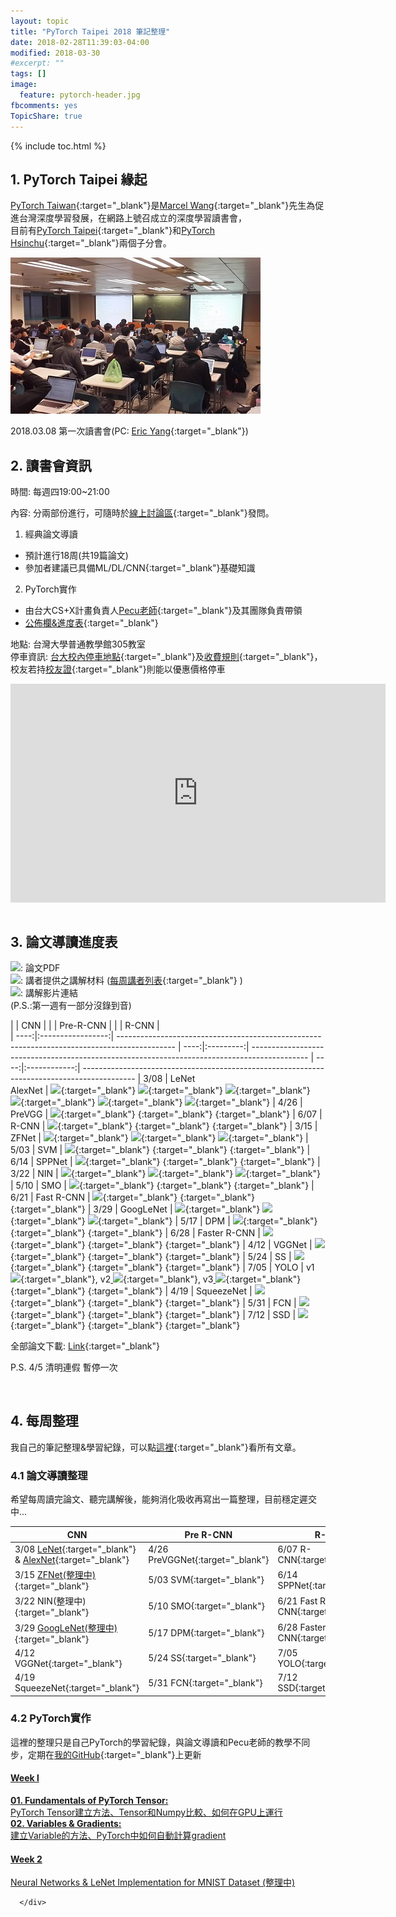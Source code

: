 ```yaml
---
layout: topic
title: "PyTorch Taipei 2018 筆記整理"
date: 2018-02-28T11:39:03-04:00
modified: 2018-03-30
#excerpt: ""
tags: []
image:
  feature: pytorch-header.jpg
fbcomments: yes
TopicShare: true
---
```

{% include toc.html %}

## 1. PyTorch Taipei 緣起

[PyTorch Taiwan](https://www.facebook.com/groups/2027602154187130/){:target="_blank"}是[Marcel Wang](https://www.linkedin.com/in/marcel-wang-3a988b7a/){:target="_blank"}先生為促進台灣深度學習發展，在網路上號召成立的深度學習讀書會，
<br>目前有[PyTorch Taipei](http://hemingwang.blogspot.tw/2018/01/pytorchpytorch-taipei_20.html){:target="_blank"}和[PyTorch Hsinchu](http://hemingwang.blogspot.tw/2018/01/pytorchpytorch-hsinchu.html){:target="_blank"}兩個子分會。

<img src="../../images/PyTorchTP/pytp1.jpg">

2018.03.08 第一次讀書會(PC: [Eric Yang](https://www.facebook.com/profile.php?id=1561001417){:target="_blank"})

## 2. 讀書會資訊
時間: 每週四19:00~21:00

內容: 分兩部份進行，可隨時於[線上討論區](https://discord.gg/jMCVCbJ){:target="_blank"}發問。

1. 經典論文導讀
 - 預計進行18周(共19篇論文)
 - 參加者建議已具備ML/DL/CNN[](../basic-CNN-FP){:target="_blank"}基礎知識

2. PyTorch實作
 - 由台大CS+X計畫負責人[Pecu老師](https://www.facebook.com/pecu.tsai){:target="_blank"}及其團隊負責帶領
 - [公佈欄&進度表](https://github.com/pecu/PyTorch_CSX){:target="_blank"}

地點: 台灣大學普通教學館305教室 <br>
停車資訊: [台大校內停車地點](http://general.ga.ntu.edu.tw/uploads/archive_file_multiple/file/56d1ee4f48b8a10b9200024b/%E6%A0%A1%E7%B8%BD%E5%8D%80%E6%B1%BD%E6%A9%9F%E8%BB%8A%E5%81%9C%E8%BB%8A%E5%A0%B4%E5%8D%80%E4%BD%8D%E5%9C%96-103-09.pdf){:target="_blank"}及[收費規則](http://general.ga.ntu.edu.tw/zh_tw/qa/校園臨時停車收費費率-22859878){:target="_blank"}，校友若持[校友證]( http://www.alumni.ntu.edu.tw/card_benefits.html ){:target="_blank"}則能以優惠價格停車
<div class="mapouter"><div class="gmap_canvas"><iframe width="600" height="350" id="gmap_canvas" src="https://maps.google.com/maps?q=普通教學館&t=&z=17&ie=UTF8&iwloc=&output=embed" frameborder="0" scrolling="no" marginheight="0" marginwidth="0"></iframe></div><a href="https://www.maps-erstellen.de"></a><style>.mapouter{overflow:hidden;height:350px;width:600px;}.gmap_canvas {background:none!important;height:350px;width:600px;}</style></div>

<br/>

## 3. 論文導讀進度表

![][p]: 論文PDF
<br>![][m]: 講者提供之講解材料 ([每周講者列表](https://docs.google.com/spreadsheets/d/1_ZNL7JKUm_vbd3WrhixOaCS095S7aNBPL4UGWBDkG2A/edit?usp=sharing){:target="_blank"} )
<br>![][v]: 講解影片連結
<br>(P.S.:第一週有一部分沒錄到音)

|      | CNN               |                                                                                              |      | Pre-R-CNN |                                                                                              |      | R-CNN        |                                   
| ----:|:-----------------:| -------------------------------------------------------------------------------------------- | ----:|:---------:| -------------------------------------------------------------------------------------------- | ----:|:------------:| -------------------------------------------------------------------------------------------
| 3/08 |  LeNet<br>AlexNet | [![][p]][1]{:target="_blank"} [![][m]][20]{:target="_blank"} [![][v]][100]{:target="_blank"}<br> [![][p]][2]{:target="_blank"} [![][m]][21]{:target="_blank"} [![][v]][99]{:target="_blank"} | 4/26 | PreVGG    | [![][p]][8]{:target="_blank"}  [      ][29]{:target="_blank"} [      ][93]{:target="_blank"} | 6/07 | R-CNN        | [![][p]][14]{:target="_blank"} [      ][35]{:target="_blank"} [      ][87]{:target="_blank"}
| 3/15 | ZFNet             | [![][p]][3]{:target="_blank"} [![][m]][22]{:target="_blank"} [![][v]][98]{:target="_blank"}  | 5/03 | SVM       | [![][p]][9]{:target="_blank"}  [      ][30]{:target="_blank"} [      ][92]{:target="_blank"} | 6/14 | SPPNet       | [![][p]][15]{:target="_blank"} [      ][36]{:target="_blank"} [      ][86]{:target="_blank"}
| 3/22 | NIN               | [![][p]][4]{:target="_blank"} [![][m]][23]{:target="_blank"} [![][v]][97]{:target="_blank"}  | 5/10 | SMO       | [![][p]][10]{:target="_blank"} [      ][31]{:target="_blank"} [      ][91]{:target="_blank"} | 6/21 | Fast R-CNN   | [![][p]][16]{:target="_blank"} [      ][37]{:target="_blank"} [      ][85]{:target="_blank"}
| 3/29 | GoogLeNet         | [![][p]][5]{:target="_blank"} [![][m]][26]{:target="_blank"} [![][v]][96]{:target="_blank"}  | 5/17 | DPM       | [![][p]][11]{:target="_blank"} [      ][32]{:target="_blank"} [      ][90]{:target="_blank"} | 6/28 | Faster R-CNN | [![][p]][17]{:target="_blank"} [      ][38]{:target="_blank"} [      ][84]{:target="_blank"}
| 4/12 | VGGNet            | [![][p]][6]{:target="_blank"} [      ][27]{:target="_blank"} [      ][95]{:target="_blank"}  | 5/24 | SS        | [![][p]][12]{:target="_blank"} [      ][33]{:target="_blank"} [      ][89]{:target="_blank"} | 7/05 | YOLO         | v1[ ![][p]][18]{:target="_blank"}, v2[ ![][p]][24]{:target="_blank"}, v3[ ![][p]][25]{:target="_blank"} [      ][39]{:target="_blank"} [      ][83]{:target="_blank"}
| 4/19 | SqueezeNet        | [![][p]][7]{:target="_blank"} [      ][28]{:target="_blank"} [      ][94]{:target="_blank"}  | 5/31 | FCN       | [![][p]][13]{:target="_blank"} [      ][34]{:target="_blank"} [      ][88]{:target="_blank"} | 7/12 | SSD          | [![][p]][19]{:target="_blank"} [      ][40]{:target="_blank"} [      ][82]{:target="_blank"}

全部論文下載: [Link](https://drive.google.com/open?id=1TEvJKCYWf80W8OmeGgNzq0KnPL1LCVtO){:target="_blank"}

[p]: ../../images/icons/paper.png
[v]: ../../images/icons/video.png
[m]: ../../images/icons/mt.png
[1]: http://yann.lecun.com/exdb/publis/pdf/lecun-98.pdf
[2]: http://papers.nips.cc/paper/4824-imagenet-classification-with-deep-convolutional-neural-networks.pdf
[3]: https://arxiv.org/pdf/1311.2901.pdf
[4]: https://arxiv.org/pdf/1312.4400.pdf
[5]: http://openaccess.thecvf.com/content_cvpr_2015/papers/Szegedy_Going_Deeper_With_2015_CVPR_paper.pdf
[6]: https://arxiv.org/pdf/1409.1556/
[7]: https://arxiv.org/pdf/1602.07360.pdf
[8]: http://people.idsia.ch/~juergen/ijcai2011.pdf
[9]: http://w.svms.org/training/BOGV92.pdf
[10]: https://www.microsoft.com/en-us/research/wp-content/uploads/2016/02/tr-98-14.pdf
[11]: https://cs.brown.edu/~pff/papers/lsvm-pami.pdf
[12]: https://ivi.fnwi.uva.nl/isis/publications/2013/UijlingsIJCV2013/UijlingsIJCV2013.pdf
[13]: https://www.cv-foundation.org/openaccess/content_cvpr_2015/app/2B_011.pdf
[14]: https://www.cv-foundation.org/openaccess/content_cvpr_2014/papers/Girshick_Rich_Feature_Hierarchies_2014_CVPR_paper.pdf?spm=5176.100239.blogcont55892.8.pm8zm1&file=Girshick_Rich_Feature_Hierarchies_2014_CVPR_paper.pdf
[15]: https://arxiv.org/pdf/1406.4729.pdf
[16]: http://openaccess.thecvf.com/content_iccv_2015/papers/Girshick_Fast_R-CNN_ICCV_2015_paper.pdf
[17]: http://papers.nips.cc/paper/5638-faster-r-cnn-towards-real-time-object-detection-with-region-proposal-networks.pdf
[18]: https://www.cv-foundation.org/openaccess/content_cvpr_2016/papers/Redmon_You_Only_Look_CVPR_2016_paper.pdf
[19]: https://arxiv.org/pdf/1512.02325.pdf
[24]: https://arxiv.org/pdf/1612.08242
[25]: https://pjreddie.com/media/files/papers/YOLOv3.pdf

[20]:https://hackmd.io/p/BkxYFCnOM#/
[21]:https://medium.com/@WhoYoung99/alexnet-架構概述-988113c06b4b
[22]:https://www.dropbox.com/s/rrgc205ffedims8/ZFNet_shape.pdf
[23]:https://www.slideshare.net/gilbert6555tw/nin-20180319-91529205
[26]: https://drive.google.com/file/d/1QPOgFV5WXUaNaq5SG9UPzp_qMpTt8-8g/view?usp=sharing
[27]: ....
[28]: ....
[29]: ....
[30]: ....
[31]: ....
[32]: ....
[33]: ....
[34]: ....
[35]: ....
[36]: ....
[37]: ....
[38]: ....
[39]: ....
[40]: ....
[41]: ....
[42]: ....
[43]: ....
[44]: ....
[45]: ....
[46]: ....
[47]: ....
[48]: ....
[49]: ....
[50]: ....
[51]: ....


[100]: https://youtu.be/5F7SnpjTas8?t=5m30s
[99]: https://youtu.be/5F7SnpjTas8?t=32m42s
[98]: https://www.youtube.com/watch?v=e8m46iiBuzw
[97]: https://www.youtube.com/watch?v=BkvywRsPPuA
[96]: https://www.youtube.com/watch?v=XHTwKN7BYhc
[95]: https://youtu.be/
[94]: https://youtu.be/
[93]: https://youtu.be/
[92]: https://youtu.be/
[91]: https://youtu.be/
[90]: https://youtu.be/
[89]: https://youtu.be/
[88]: https://youtu.be/
[87]: https://youtu.be/
[86]: https://youtu.be/
[85]: https://youtu.be/
[84]: https://youtu.be/
[83]: https://youtu.be/
[82]: https://youtu.be/
[81]: https://youtu.be/
[80]: https://youtu.be/

P.S. 4/5 清明連假 暫停一次

<br/>

## 4. 每周整理

我自己的筆記整理&學習紀錄，可以點[這裡](./Menu){:target="_blank"}看所有文章。

### 4.1 論文導讀整理

希望每周讀完論文、聽完講解後，能夠消化吸收再寫出一篇整理，目前穩定遲交中...

| CNN                                                                    | Pre R-CNN                              | R-CNN                                     |
| ---------------------------------------------------------------------- |--------------------------------------- | ----------------------------------------- |
| 3/08 [LeNet][101]{:target="_blank"} & [AlexNet][102]{:target="_blank"} | 4/26 PreVGGNet[][108]{:target="_blank"} | 6/07 R-CNN[][114]{:target="_blank"} |
| 3/15 [ZFNet(整理中)][103]{:target="_blank"}                            | 5/03 SVM[][109]{:target="_blank"}        | 6/14 SPPNet[][115]{:target="_blank"}       |
| 3/22 NIN(整理中)[][104]{:target="_blank"}                  | 5/10 SMO[][110]{:target="_blank"}       | 6/21 Fast R-CNN[][116]{:target="_blank"}   |
| 3/29 [GoogLeNet(整理中)][105]{:target="_blank"}            | 5/17 DPM[][111]{:target="_blank"}       | 6/28 Faster R-CNN[][117]{:target="_blank"} |
| 4/12 VGGNet[][106]{:target="_blank"}               | 5/24 SS[][112]{:target="_blank"}        | 7/05 YOLO[][118]{:target="_blank"}         |
| 4/19 SqueezeNet[][107]{:target="_blank"}           | 5/31 FCN[][113]{:target="_blank"}       | 7/12 SSD[][119]{:target="_blank"}          |


[101]: ../../articles/PyTorchTP-LeNet/
[102]: ../../articles/PyTorchTP-AlexNet/
[103]: ../../articles/PyTorchTP-ZFNet/
[104]: ../../articles/PyTorchTP-NIN/
[105]: ../../articles/PyTorchTP-GoogLeNet/
[106]: ../../articles/PyTorchTP-VGGNet/
[107]: ../../articles/PyTorchTP-SqueezeNet/
[108]: ../../articles/PyTorchTP-
[109]: ../../articles/PyTorchTP-
[110]: ../../articles/PyTorchTP-
[111]: ../../articles/PyTorchTP-
[112]: ../../articles/PyTorchTP-
[113]: ../../articles/PyTorchTP-
[114]: ../../articles/PyTorchTP-
[115]: ../../articles/PyTorchTP-
[116]: ../../articles/PyTorchTP-
[117]: ../../articles/PyTorchTP-
[118]: ../../articles/PyTorchTP-
[119]: ../../articles/PyTorchTP-
[120]: ../../articles/PyTorchTP-
[121]: ../../articles/PyTorchTP-
[122]: ../../articles/PyTorchTP-


### 4.2 PyTorch實作

這裡的整理只是自己PyTorch的學習紀錄，與論文導讀和Pecu老師的教學不同步，定期在[我的GitHub](https://github.com/mattwang44/PyTorch_Taipei/tree/master/PyTorch%20Tutorial){:target="_blank"}上更新


<div class="container">

  <div class="panel-group">
    <div class="panel panel-default">
      <div class="panel-heading">
        <h4 class="panel-title">
          <a data-toggle="collapse" href="#collapse1">Week l</a>
        </h4>
      </div>
      <div id="collapse1" class="panel-collapse collapse">
        <div class="panel-body">
          <a target="_blank" href="../../articles/01-Fundamentals-of-PyTorch-Tensor/">
            <strong>01. Fundamentals of PyTorch Tensor: </strong>
            <br>PyTorch Tensor建立方法、Tensor和Numpy比較、如何在GPU上運行
          </a>
        </div>
        <div class="panel-body">
          <a target="_blank" href="../../articles/02-Variables-&-Gradients/">
            <strong>02. Variables & Gradients: </strong>
			<br>建立Variable的方法、PyTorch中如何自動計算gradient
          </a>
        </div>
      </div>
<!-- 2 -->
      <div class="panel-heading">
        <h4 class="panel-title">
          <a data-toggle="collapse" href="#collapse2">Week 2</a>
        </h4>
      </div>
      <div id="collapse2" class="panel-collapse collapse">
        <div class="panel-body">
          <a target="_blank" href="https://github.com/mattwang44/PyTorch_Taipei">
            Neural Networks & LeNet Implementation for MNIST Dataset (整理中)
          </a>
        </div>

      </div>
<!-- 3 --><!--
      <div class="panel-heading">
        <h4 class="panel-title">
          <a data-toggle="collapse" href="#collapse3">Week 3</a>
        </h4>
      </div>
      <div id="collapse3" class="panel-collapse collapse">
        <div class="panel-body">


        </div>
      </div> -->
<!-- 4 --><!--
      <div class="panel-heading">
        <h4 class="panel-title">
          <a data-toggle="collapse" href="#collapse4">Week 4</a>
        </h4>
      </div>
      <div id="collapse4" class="panel-collapse collapse">
        <div class="panel-body">


        </div>
      </div> -->
<!-- 5 --><!--
      <div class="panel-heading">
        <h4 class="panel-title">
          <a data-toggle="collapse" href="#collapse5">Week 5</a>
        </h4>
      </div>
      <div id="collapse5" class="panel-collapse collapse">
        <div class="panel-body">


        </div>
      </div> -->
<!-- 6 --><!--
      <div class="panel-heading">
        <h4 class="panel-title">
          <a data-toggle="collapse" href="#collapse6">Week 6</a>
        </h4>
      </div>
      <div id="collapse6" class="panel-collapse collapse">
        <div class="panel-body">


        </div>
      </div> -->
<!-- 7 --><!--
      <div class="panel-heading">
        <h4 class="panel-title">
          <a data-toggle="collapse" href="#collapse7">Week 7</a>
        </h4>
      </div>
      <div id="collapse7" class="panel-collapse collapse">
        <div class="panel-body">


        </div>
      </div> -->
<!-- 8 --><!--
      <div class="panel-heading">
        <h4 class="panel-title">
          <a data-toggle="collapse" href="#collapse8">Week 8</a>
        </h4>
      </div>
      <div id="collapse8" class="panel-collapse collapse">
        <div class="panel-body">


        </div>
      </div> -->
<!-- 9 --><!--
      <div class="panel-heading">
        <h4 class="panel-title">
          <a data-toggle="collapse" href="#collapse9">Week 9</a>
        </h4>
      </div>
      <div id="collapse9" class="panel-collapse collapse">
        <div class="panel-body">


        </div>
      </div> -->
<!-- 10--><!--
      <div class="panel-heading">
        <h4 class="panel-title">
          <a data-toggle="collapse" href="#collapse10">Week 10</a>
        </h4>
      </div>
      <div id="collapse10" class="panel-collapse collapse">
        <div class="panel-body">


        </div>
      </div> -->
<!-- 11--><!--
      <div class="panel-heading">
        <h4 class="panel-title">
          <a data-toggle="collapse" href="#collapse11">Week 11</a>
        </h4>
      </div>
      <div id="collapse11" class="panel-collapse collapse">
        <div class="panel-body">


        </div>
      </div> -->
<!-- 12--><!--
      <div class="panel-heading">
        <h4 class="panel-title">
          <a data-toggle="collapse" href="#collapse12">Week 12</a>
        </h4>
      </div>
      <div id="collapse12" class="panel-collapse collapse">
        <div class="panel-body">


        </div>
      </div> -->
<!-- 13--><!--
      <div class="panel-heading">
        <h4 class="panel-title">
          <a data-toggle="collapse" href="#collapse13">Week 13</a>
        </h4>
      </div>
      <div id="collapse13" class="panel-collapse collapse">
        <div class="panel-body">


        </div>
      </div> -->
<!-- 14--><!--
      <div class="panel-heading">
        <h4 class="panel-title">
          <a data-toggle="collapse" href="#collapse14">Week 14</a>
        </h4>
      </div>
      <div id="collapse14" class="panel-collapse collapse">
        <div class="panel-body">


        </div>
      </div> -->
<!-- 15--><!--
      <div class="panel-heading">
        <h4 class="panel-title">
          <a data-toggle="collapse" href="#collapse2">Week 15</a>
        </h4>
      </div>
      <div id="collapse15" class="panel-collapse collapse">
        <div class="panel-body">


        </div>
      </div> -->
<!-- 16--><!--
      <div class="panel-heading">
        <h4 class="panel-title">
          <a data-toggle="collapse" href="#collapse16">Week 16</a>
        </h4>
      </div>
      <div id="collapse16" class="panel-collapse collapse">
        <div class="panel-body">


        </div>
      </div> -->
<!-- 17--><!--
      <div class="panel-heading">
        <h4 class="panel-title">
          <a data-toggle="collapse" href="#collapse171">Week 17</a>
        </h4>
      </div>
      <div id="collapse17" class="panel-collapse collapse">
        <div class="panel-body">


        </div>
      </div> -->
<!-- 18--><!--
      <div class="panel-heading">
        <h4 class="panel-title">
          <a data-toggle="collapse" href="#collapse18">Week 18</a>
        </h4>
      </div>
      <div id="collapse18" class="panel-collapse collapse">
        <div class="panel-body">


        </div>
      </div> -->
<!-- 19--><!--
      <div class="panel-heading">
        <h4 class="panel-title">
          <a data-toggle="collapse" href="#collapse19">Week 19</a>
        </h4>
      </div>
      <div id="collapse19" class="panel-collapse collapse">
        <div class="panel-body">


        </div>
      </div> -->
<!-- 20--><!--
      <div class="panel-heading">
        <h4 class="panel-title">
          <a data-toggle="collapse" href="#collapse20">Week 20</a>
        </h4>
      </div>
      <div id="collapse20" class="panel-collapse collapse">
        <div class="panel-body">


        </div>
      </div> -->
<!-- 21--><!--
      <div class="panel-heading">
        <h4 class="panel-title">
          <a data-toggle="collapse" href="#collapse21">Week 21</a>
        </h4>
      </div>
      <div id="collapse21" class="panel-collapse collapse">
        <div class="panel-body">


        </div>
      </div> -->
<!-- 22--><!--
      <div class="panel-heading">
        <h4 class="panel-title">
          <a data-toggle="collapse" href="#collapse22">Week 22</a>
        </h4>
      </div>
      <div id="collapse22" class="panel-collapse collapse">
        <div class="panel-body">


        </div>
      </div> -->

    </div>
  </div>
</div>
